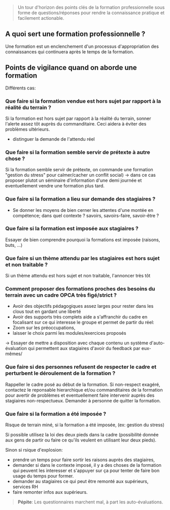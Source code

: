 <!--

---
title: FAQ formation professionnelle
description: Un tour d'horizon des points clés de la formation professionnelle sous forme de questions/réponses pour rendre la connaissance pratique et facilement actionable.
image_url: 
licence: CC-BY-SA
---

-->

> Un tour d'horizon des points clés de la formation professionnelle sous forme de questions/réponses pour rendre la connaissance pratique et facilement actionable.


## A quoi sert une formation professionnelle ?

Une formation est un enclenchement d'un processus d'appropriation des connaissances qui continuera après le temps de la formation.


## Points de vigilance quand on aborde une formation

Différents cas:

### Que faire si la formation vendue est hors sujet par rapport à la réalité du terrain ?

Si la formation est hors sujet par rapport à la réalité du terrain, sonner l'alerte assez tôt auprès du commanditaire. Ceci aidera à éviter des problèmes ultérieurs.

- distinguer la demande de l'attendu réel

### Que faire si la formation semble servir de prétexte à autre chose ?

Si la formation semble servir de prétexte, on commande une formation "gestion du stress" pour calmer/cacher un conflit social) -> dans ce cas proposer plutot un séminaire d'information d'une demi journée et eventuellement vendre une formation plus tard. 

### Que faire si la formation a lieu sur demande des stagiaires ?
- Se donner les moyens de bien cerner les attentes d'une montée en compétence; dans quel contexte ? savoirs, savoirs-faire, savoir-être ?

### Que faire si la formation est imposée aux stagiaires ?
Essayer de bien comprendre pourquoi la formations est imposée (raisons, buts, ...)

### Que faire si un thème attendu par les stagiaires est hors sujet et non traitable ?

Si un thème attendu est hors sujet et non traitable, l'annoncer très tôt


### Comment proposer des formations proches des besoins du terrain avec un cadre OPCA très figé/strict ?

- Avoir des objectifs pédagogiques assez larges pour rester dans les clous tout en gardant une liberté 
- Avoir des supports très complets aide a s'affranchir du cadre en focalisant sur ce qui interesse le groupe et permet de partir du réel: 
 - Zoom sur les préoccupations, 
 - laisser le choix parmi les modules/exercices proposés

-> Essayer de mettre a disposition avec chaque contenu un système d'auto-évaluation qui permettent aux stagiaires d'avoir du feedback par eux-mêmes/ 


### Que faire si des personnes refusent de respecter le cadre et perturbent le déroulement de la formation ?

Rappeller le cadre posé au début de la formation. Si non-respect exagéré, contactez le reponsable hierarchique et/ou commanditaires de la formation pour avertir de problèmes et eventuellement faire intervenir auprès des stagiaires non-respectueux. Demander à personne de quitter la formation. 

### Que faire si la formation a été imposée ?

Risque de terrain miné, si la formation a été imposée, (ex: gestion du stress)

Si possible utilisez la loi des deux pieds dans la cadre (possibilité donnée aux gens de partir ou faire ce qu'ils veulent en utilisant leur deux pieds).

Sinon si rsique d'explosion:

- prendre un temps pour faire sortir les raisons auprès des stagiaires, 
- demander si dans le contexte imposé, il y a des choses de la formation qui peuvent les interesser et s'appuyer sur ça pour tenter de faire bon usage du temps pour former.
- demander au stagiaires ce qui peut être remonté aux supérieurs, services RH
- faire remonter infos aux supérieurs.



> **Pépite**: Les questionnaires marchent mal, à part les auto-évaluations.
